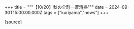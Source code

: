 +++
title = """【10/20】秋の全町一斉清掃"""
date = 2024-09-30T15:00:00.000Z
tags = ["kuriyama","news"]
+++


[[source]](https://www.town.kuriyama.hokkaido.jp/site/trash/28734.html)
